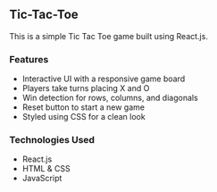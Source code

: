 ## Tic-Tac-Toe

This is a simple Tic Tac Toe game built using React.js.

### Features
- Interactive UI with a responsive game board
- Players take turns placing X and O
- Win detection for rows, columns, and diagonals
- Reset button to start a new game
- Styled using CSS for a clean look

### Technologies Used
- React.js
- HTML & CSS
- JavaScript